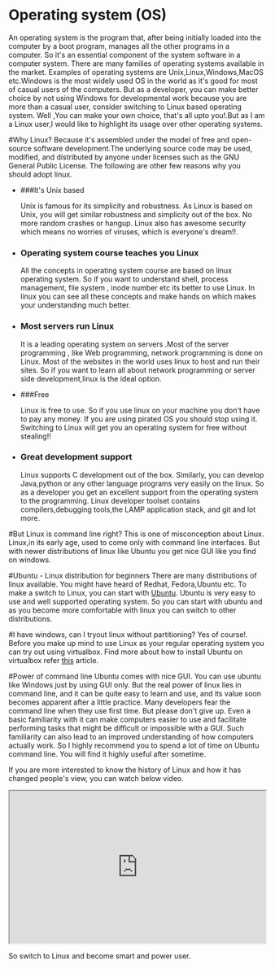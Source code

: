 # Operating system (OS)
An operating system is the program that, after being initially loaded into the computer by a boot program, manages all the other programs in a computer. So it's an essential component of the system software in a computer system. There are many families of operating systems available in the market. Examples of operating systems are Unix,Linux,Windows,MacOS etc.Windows is the most widely used OS in the world as it's
good for most of casual users of the computers. But as a developer, you can make better choice by not using Windows for developmental work because you are more than a casual user, consider switching to Linux based operating system. Well ,You can make your own choice, that's all upto you!.But as I am a Linux user,I would like to highlight its usage over other operating systems.

#Why Linux?
Because it's assembled under the model of free and open-source software development.The underlying source code may be used, modified, and distributed by anyone under licenses such as the GNU General Public License. The following are other few reasons why you should adopt linux.

* ###It's Unix based

    Unix is famous for its simplicity and robustness. As Linux is based on Unix, you will get similar robustness and simplicity out of the box. No more random crashes or hangup. Linux also has awesome security which means no worries of viruses, which is everyone's dream!!.

* ### Operating system course teaches you Linux

    All the concepts in operating system course are based on linux operating system. So if you want to understand shell, process management, file system , inode number etc its better to use Linux. In linux you can see all these concepts and make hands on which makes your understanding much better.

*   ### Most servers run Linux

    It is a leading operating system on servers .Most of the server programming , like Web programming, network programming is done on Linux. Most of the websites in the world uses linux to host and run their sites. So if you want to learn all about network programming or server side development,linux is the ideal option.

* ###Free

    Linux is free to use. So if you use linux on your machine you don't have to pay any money. If you are using pirated OS you should stop using it. Switching to Linux will get you an operating system for free without stealing!!

* ### Great development support

    Linux supports C development out of the box. Similarly, you can develop Java,python or any other language programs very easily on the linux. So as a developer you get an excellent support from the operating system to the programming. Linux developer toolset contains compilers,debugging tools,the LAMP application stack, and git and lot more.


#But Linux is command line right?
This is one of misconception about Linux. Linux,in its early age, used to come only with command line interfaces. But with newer distributions of linux like Ubuntu you get nice GUI like you find on windows.

#Ubuntu - Linux distribution for beginners
There are many distributions of linux available. You might have heard of Redhat, Fedora,Ubuntu etc. To make a switch to Linux, you can start with [Ubuntu](www.ubuntu.com). Ubuntu is very easy to use and well supported operating system. So you can start with ubuntu and as you become more comfortable with linux you can switch to other distributions.



#I have windows, can I tryout linux without partitioning?
Yes of course!. Before you make up mind to use Linux as your regular operating system you can try out using virtualbox. Find more about how to install Ubuntu on virtualbox refer [this](http://www.wikihow.com/Install-Ubuntu-on-VirtualBox) article.


#Power of command line
Ubuntu comes with nice GUI. You can use ubuntu like Windows just by using GUI only. But the real power of linux lies in command line, and it can be quite easy to learn and use, and its value soon becomes apparent after a little practice. Many developers fear the command line when they use first time. But please don't give up. Even a basic familiarity with it can make computers easier to use and facilitate performing tasks that might be difficult or impossible with a GUI. Such familiarity can also lead to an improved understanding of how computers actually work. So I highly recommend you to spend a lot of time on Ubuntu command line. You will find it highly useful after sometime.

If you are more interested to know the history of Linux and how it has changed people's view, you can watch below video.

<iframe src="https://www.youtube.com/embed/jw8K460vx1c" height="300" width="100%" allowFullScreen="1" ></iframe>

So switch to Linux and become smart and power user.











